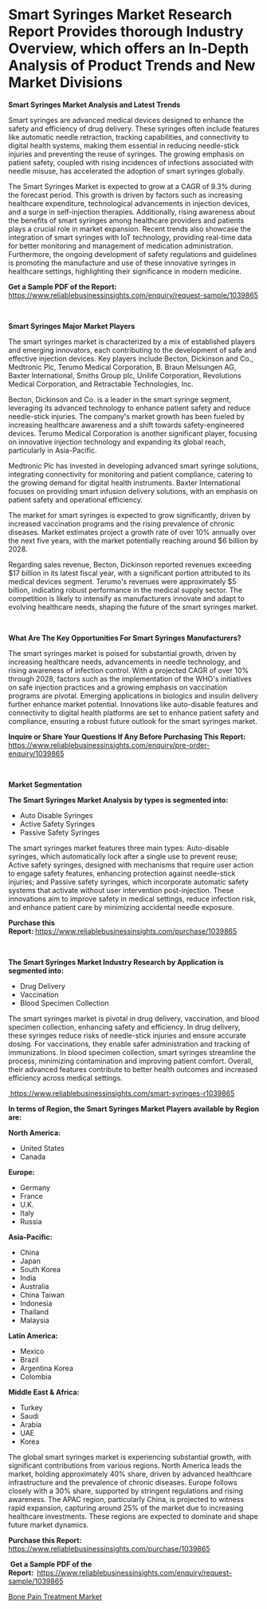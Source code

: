 <p><h1>Smart Syringes Market Research Report Provides thorough Industry Overview, which offers an In-Depth Analysis of Product Trends and New Market Divisions</h1></p><p><strong>Smart Syringes Market Analysis and Latest Trends</strong></p>
<p><p>Smart syringes are advanced medical devices designed to enhance the safety and efficiency of drug delivery. These syringes often include features like automatic needle retraction, tracking capabilities, and connectivity to digital health systems, making them essential in reducing needle-stick injuries and preventing the reuse of syringes. The growing emphasis on patient safety, coupled with rising incidences of infections associated with needle misuse, has accelerated the adoption of smart syringes globally.</p><p>The Smart Syringes Market is expected to grow at a CAGR of 9.3% during the forecast period. This growth is driven by factors such as increasing healthcare expenditure, technological advancements in injection devices, and a surge in self-injection therapies. Additionally, rising awareness about the benefits of smart syringes among healthcare providers and patients plays a crucial role in market expansion. Recent trends also showcase the integration of smart syringes with IoT technology, providing real-time data for better monitoring and management of medication administration. Furthermore, the ongoing development of safety regulations and guidelines is promoting the manufacture and use of these innovative syringes in healthcare settings, highlighting their significance in modern medicine.</p></p>
<p><strong>Get a Sample PDF of the Report:&nbsp;</strong> <a href="https://www.reliablebusinessinsights.com/enquiry/request-sample/1039865?utm_campaign=2748&utm_medium=2&utm_source=Github&utm_content=ia&utm_term=03032025&utm_id=smart-syringes">https://www.reliablebusinessinsights.com/enquiry/request-sample/1039865</a></p>
<p>&nbsp;</p>
<p><strong>Smart Syringes Major Market Players</strong></p>
<p><p>The smart syringes market is characterized by a mix of established players and emerging innovators, each contributing to the development of safe and effective injection devices. Key players include Becton, Dickinson and Co., Medtronic Plc, Terumo Medical Corporation, B. Braun Melsungen AG, Baxter International, Smiths Group plc, Unilife Corporation, Revolutions Medical Corporation, and Retractable Technologies, Inc.</p><p>Becton, Dickinson and Co. is a leader in the smart syringe segment, leveraging its advanced technology to enhance patient safety and reduce needle-stick injuries. The company's market growth has been fueled by increasing healthcare awareness and a shift towards safety-engineered devices. Terumo Medical Corporation is another significant player, focusing on innovative injection technology and expanding its global reach, particularly in Asia-Pacific.</p><p>Medtronic Plc has invested in developing advanced smart syringe solutions, integrating connectivity for monitoring and patient compliance, catering to the growing demand for digital health instruments. Baxter International focuses on providing smart infusion delivery solutions, with an emphasis on patient safety and operational efficiency.</p><p>The market for smart syringes is expected to grow significantly, driven by increased vaccination programs and the rising prevalence of chronic diseases. Market estimates project a growth rate of over 10% annually over the next five years, with the market potentially reaching around $6 billion by 2028.</p><p>Regarding sales revenue, Becton, Dickinson reported revenues exceeding $17 billion in its latest fiscal year, with a significant portion attributed to its medical devices segment. Terumo's revenues were approximately $5 billion, indicating robust performance in the medical supply sector. The competition is likely to intensify as manufacturers innovate and adapt to evolving healthcare needs, shaping the future of the smart syringes market.</p></p>
<p>&nbsp;</p>
<p><strong>What Are The Key Opportunities For Smart Syringes Manufacturers?</strong></p>
<p><p>The smart syringes market is poised for substantial growth, driven by increasing healthcare needs, advancements in needle technology, and rising awareness of infection control. With a projected CAGR of over 10% through 2028, factors such as the implementation of the WHO's initiatives on safe injection practices and a growing emphasis on vaccination programs are pivotal. Emerging applications in biologics and insulin delivery further enhance market potential. Innovations like auto-disable features and connectivity to digital health platforms are set to enhance patient safety and compliance, ensuring a robust future outlook for the smart syringes market.</p></p>
<p><strong>Inquire or Share Your Questions If Any Before Purchasing This Report:</strong> <a href="https://www.reliablebusinessinsights.com/enquiry/pre-order-enquiry/1039865?utm_campaign=2748&utm_medium=2&utm_source=Github&utm_content=ia&utm_term=03032025&utm_id=smart-syringes">https://www.reliablebusinessinsights.com/enquiry/pre-order-enquiry/1039865</a></p>
<p>&nbsp;</p>
<p><strong>Market Segmentation</strong></p>
<p><strong>The Smart Syringes Market Analysis by types is segmented into:</strong></p>
<p><ul><li>Auto Disable Syringes</li><li>Active Safety Syringes</li><li>Passive Safety Syringes</li></ul></p>
<p><p>The smart syringes market features three main types: Auto-disable syringes, which automatically lock after a single use to prevent reuse; Active safety syringes, designed with mechanisms that require user action to engage safety features, enhancing protection against needle-stick injuries; and Passive safety syringes, which incorporate automatic safety systems that activate without user intervention post-injection. These innovations aim to improve safety in medical settings, reduce infection risk, and enhance patient care by minimizing accidental needle exposure.</p></p>
<p><strong>Purchase this Report:&nbsp;</strong><a href="https://www.reliablebusinessinsights.com/purchase/1039865?utm_campaign=2748&utm_medium=2&utm_source=Github&utm_content=ia&utm_term=03032025&utm_id=smart-syringes">https://www.reliablebusinessinsights.com/purchase/1039865</a></p>
<p>&nbsp;</p>
<p><strong>The Smart Syringes Market Industry Research by Application is segmented into:</strong></p>
<p><ul><li>Drug Delivery</li><li>Vaccination</li><li>Blood Specimen Collection</li></ul></p>
<p><p>The smart syringes market is pivotal in drug delivery, vaccination, and blood specimen collection, enhancing safety and efficiency. In drug delivery, these syringes reduce risks of needle-stick injuries and ensure accurate dosing. For vaccinations, they enable safer administration and tracking of immunizations. In blood specimen collection, smart syringes streamline the process, minimizing contamination and improving patient comfort. Overall, their advanced features contribute to better health outcomes and increased efficiency across medical settings.</p></p>
<p><a href="https://www.reliablebusinessinsights.com/smart-syringes-r1039865?utm_campaign=2748&utm_medium=2&utm_source=Github&utm_content=ia&utm_term=03032025&utm_id=smart-syringes">&nbsp;https://www.reliablebusinessinsights.com/smart-syringes-r1039865</a></p>
<p><strong>In terms of Region, the Smart Syringes Market Players available by Region are:</strong></p>
<p>
    <p> <strong> North America: </strong>
        <ul>
            <li>United States</li>
            <li>Canada</li>
        </ul>
        </p> 
    <p> <strong> Europe: </strong>
        <ul>
            <li>Germany</li>
            <li>France</li>
            <li>U.K.</li>
            <li>Italy</li>
            <li>Russia</li>
        </ul>
        </p> 
    <p> <strong> Asia-Pacific: </strong>
        <ul>
            <li>China</li>
            <li>Japan</li>
            <li>South Korea</li>
            <li>India</li>
            <li>Australia</li>
            <li>China Taiwan</li>
            <li>Indonesia</li>
            <li>Thailand</li>
            <li>Malaysia</li>
        </ul>
        </p> 
    <p> <strong> Latin America: </strong>
        <ul>
            <li>Mexico</li>
            <li>Brazil</li>
            <li>Argentina Korea</li>
            <li>Colombia</li>
        </ul>
        </p> 
    <p> <strong> Middle East & Africa: </strong>
        <ul>
            <li>Turkey</li>
            <li>Saudi</li>
            <li>Arabia</li>
            <li>UAE</li>
            <li>Korea</li>
        </ul>
    </p>
    </p>
<p><p>The global smart syringes market is experiencing substantial growth, with significant contributions from various regions. North America leads the market, holding approximately 40% share, driven by advanced healthcare infrastructure and the prevalence of chronic diseases. Europe follows closely with a 30% share, supported by stringent regulations and rising awareness. The APAC region, particularly China, is projected to witness rapid expansion, capturing around 25% of the market due to increasing healthcare investments. These regions are expected to dominate and shape future market dynamics.</p></p>
<p><strong>Purchase this Report: </strong><a href="https://www.reliablebusinessinsights.com/purchase/1039865?utm_campaign=2748&utm_medium=2&utm_source=Github&utm_content=ia&utm_term=03032025&utm_id=smart-syringes">https://www.reliablebusinessinsights.com/purchase/1039865</a></p>
<p>&nbsp;<strong>Get a Sample PDF of the Report:&nbsp;&nbsp;</strong><a href="https://www.reliablebusinessinsights.com/enquiry/request-sample/1039865?utm_campaign=2748&utm_medium=2&utm_source=Github&utm_content=ia&utm_term=03032025&utm_id=smart-syringes">https://www.reliablebusinessinsights.com/enquiry/request-sample/1039865</a></p>
<p><strong></strong></p>
<p><p><a href="https://github.com/akaalahk/Market-Research-Report-List-1/blob/main/bone-pain-treatment-market.md?utm_campaign=2748&utm_medium=2&utm_source=Github&utm_content=ia&utm_term=03032025&utm_id=smart-syringes">Bone Pain Treatment Market</a></p></p>